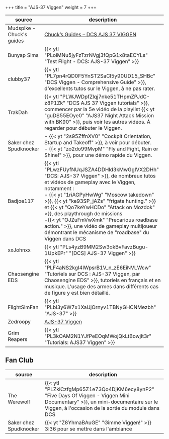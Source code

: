 +++
title = "AJS-37 Viggen"
weight = 7
+++

source              | description
------------------- | -----------
Mudspike - Chuck's guides | [Chuck’s Guides – DCS AJS 37 VIGGEN](https://www.mudspike.com/chucks-guides-dcs-ajs-37-viggen/)
Bunyap Sims         | {{< ytl "PLoiMNu5jyFzTzrNVgj3fQpG1x8taECYLs" "Test Flight - DCS: AJS-37 Viggen" >}}
clubby37            | {{< ytl "PL7pn4rQD0F5YnST2SaCl5y90UD15_SHBc" "DCS Viggen - Comprehensive Guide" >}}, d'excellents tutos sur le Viggen, à ne pas rater.
TrakDah             | {{< ytl "PLWJWDpfZlqj7nke51THpmZPJdC-z8P1Zk" "DCS AJS 37 Viggen tutorials" >}}, commencer par la 5e vidéo de la playlist {{< yt "guDS55EOye0" "AJS37 Night Attack Mission with BK90" >}}, puis voir les autres vidéos. À regarder pour débuter le Viggen.
Saker chez Spudknocker | - {{< yt "2s95ZffnXV0" "Cockpit Orientation, Startup and Takeoff" >}}, à voir pour débuter.<br />- {{< yt "zo2do99MvpM" "Fly and Fight, Rain or Shine!" >}}, pour une démo rapide du Viggen.
Badjoe117           | {{< ytl "PLwzFUyfNUqJSZA4DDHld3kMwGgIVX2DHh" "DCS: AJS-37 Viggen" >}}, de nombreux tutos et vidéos de gameplay avec le Viggen, notamment :<br />- {{< yt "1riAGPyHwWg" "Moscow takedown" >}}, {{< yt "ke93SP_jAZs" "frigate hunting." >}} et {{< yt "Qo7keYwHCDo" "Attack on Mozdok" >}}, des playthrough de missions<br />-{{< yt "OJZuFmVwXmk" "Precarious roadbase action." >}}, une vidéo de gameplay multijoueur démontrant le mécanisme de "roadbase" du Viggen dans DCS
xxJohnxx            | {{< ytl "PLs4yzB9MM2Sw3okBvFavzBugu-1UpkEPr" "[DCS] AJS-37 Viggen" >}}
Chaosengine EDS     | {{< ytl "PLF4aNS2kgI4IWpsrB1V_n_zE6EiNVLWcw" "Tutoriels sur DCS : AJS-37 Viggen, par Chaosengine EDS" >}}, tutoriels en français et en musique. L'usage des armes dans différents cas de figure y est bien détaillé.
FlightSimFan        | {{< ytl "PLbl3y6W7x1XaUjOrnyv1TBNyGHCNMezbh" "AJS-37" >}}
Zedroopy            | [AJS-37 Viggen](http://wiki.zedroopy.net/doku.php?id=ajs-37_viggen)
Grim Reapers        | {{< ytl "PL3kOAM2N1YJfPeEOqMWojQkLtBowjlt3r" "Tutorials: AJS37 Viggen" >}}

## Fan Club
source              | description
------------------- | -----------
The Werewolf        | {{< ytl "PLZkiCzfgMp65Z1e73Qo4DjKM6ecy8ynP2" "Five Days Of Viggen - Viggen Mini Documentary" >}}, un mini-documentaire sur le Viggen, à l'occasion de la sortie du module dans DCS
Saker chez Spudknocker | {{< yt "Z8YhmaBAuGE" "Gimme Viggen!" >}} 3:36 pour se mettre dans l'ambiance
